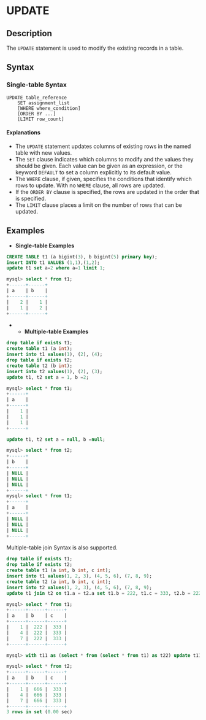 # **UPDATE**

## **Description**

The `UPDATE` statement is used to modify the existing records in a table.

## **Syntax**

### **Single-table Syntax**

```
UPDATE table_reference
    SET assignment_list
    [WHERE where_condition]
    [ORDER BY ...]
    [LIMIT row_count]
```

#### Explanations

+ The `UPDATE` statement updates columns of existing rows in the named table with new values.  
+ The `SET` clause indicates which columns to modify and the values they should be given. Each value can be given as an expression, or the keyword `DEFAULT` to set a column explicitly to its default value.
+ The `WHERE` clause, if given, specifies the conditions that identify which rows to update. With no `WHERE` clause, all rows are updated.
+ If the `ORDER BY` clause is specified, the rows are updated in the order that is specified.
+ The `LIMIT` clause places a limit on the number of rows that can be updated.

## **Examples**

- **Single-table Examples**

```sql
CREATE TABLE t1 (a bigint(3), b bigint(5) primary key);
insert INTO t1 VALUES (1,1),(1,2);
update t1 set a=2 where a=1 limit 1;

mysql> select * from t1;
+------+------+
| a    | b    |
+------+------+
|    2 |    1 |
|    1 |    2 |
+------+------+
```

- - **Multiple-table Examples**

```sql
drop table if exists t1;
create table t1 (a int);
insert into t1 values(1), (2), (4);
drop table if exists t2;
create table t2 (b int);
insert into t2 values(1), (2), (3);
update t1, t2 set a = 1, b =2;

mysql> select * from t1;
+------+
| a    |
+------+
|    1 |
|    1 |
|    1 |
+------+

update t1, t2 set a = null, b =null;

mysql> select * from t2;
+------+
| b    |
+------+
| NULL |
| NULL |
| NULL |
+------+
mysql> select * from t1;
+------+
| a    |
+------+
| NULL |
| NULL |
| NULL |
+------+
```

Multiple-table join Syntax is also supported.

```sql
drop table if exists t1;
drop table if exists t2;
create table t1 (a int, b int, c int);
insert into t1 values(1, 2, 3), (4, 5, 6), (7, 8, 9);
create table t2 (a int, b int, c int);
insert into t2 values(1, 2, 3), (4, 5, 6), (7, 8, 9);
update t1 join t2 on t1.a = t2.a set t1.b = 222, t1.c = 333, t2.b = 222, t2.c = 333;

mysql> select * from t1;
+------+------+------+
| a    | b    | c    |
+------+------+------+
|    1 |  222 |  333 |
|    4 |  222 |  333 |
|    7 |  222 |  333 |
+------+------+------+

mysql> with t11 as (select * from (select * from t1) as t22) update t11 join t2 on t11.a = t2.a set t2.b = 666;

mysql> select * from t2;
+------+------+------+
| a    | b    | c    |
+------+------+------+
|    1 |  666 |  333 |
|    4 |  666 |  333 |
|    7 |  666 |  333 |
+------+------+------+
3 rows in set (0.00 sec)
```
